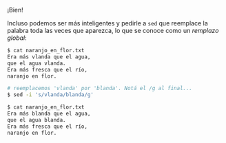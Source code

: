 ¡Bien!

Incluso podemos ser más inteligentes y pedirle a `sed` que reemplace la palabra toda las veces que aparezca, lo que se conoce como un _remplazo global_:

```bash
$ cat naranjo_en_flor.txt
Era más vlanda que el agua, 
que el agua vlanda. 
Era más fresca que el río, 
naranjo en flor. 

# reemplacemos 'vlanda' por 'blanda'. Notá el /g al final...
$ sed -i 's/vlanda/blanda/g' 

$ cat naranjo_en_flor.txt
Era más blanda que el agua, 
que el agua blanda. 
Era más fresca que el río, 
naranjo en flor. 
```